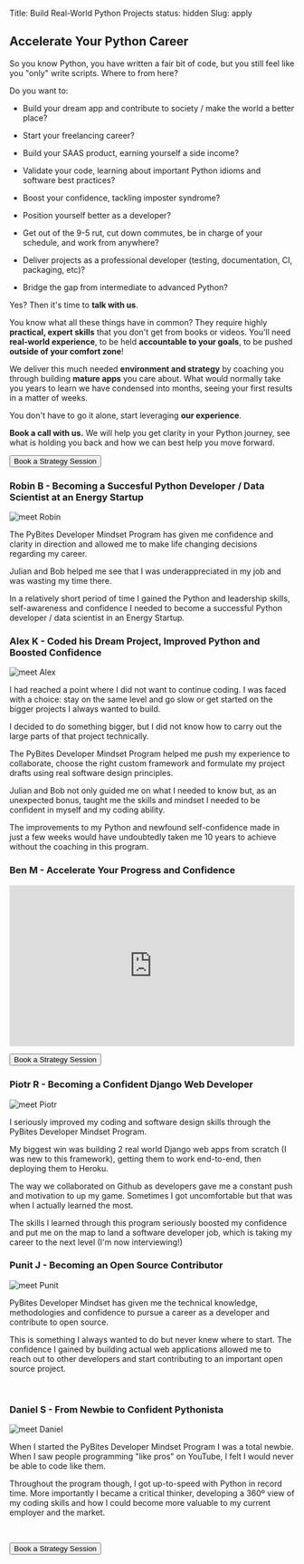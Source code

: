 Title: Build Real-World Python Projects
status: hidden
Slug: apply

## Accelerate Your Python Career

So you know Python, you have written a fair bit of code, but you still feel like you "only" write scripts. Where to from here?

Do you want to:

- Build your dream app and contribute to society / make the world a better place?

- Start your freelancing career?

- Build your SAAS product, earning yourself a side income?

- Validate your code, learning about important Python idioms and software best practices?

- Boost your confidence, tackling imposter syndrome?

- Position yourself better as a developer?

- Get out of the 9-5 rut, cut down commutes, be in charge of your schedule, and work from anywhere?

- Deliver projects as a professional developer (testing, documentation, CI, packaging, etc)?

- Bridge the gap from intermediate to advanced Python?

Yes? Then it's time to <strong><a id="SOIBTN_pybites" data-height="580" data-psz="00" data-so-page="pybites" data-delay="1" style="cursor: pointer;" title="Let's hop on a Strategy Session call ...">talk with us</a></strong>.

You know what all these things have in common? They require highly **practical, expert skills** that you don't get from books or videos. You'll need **real-world experience**, to be held **accountable to your goals**, to be pushed **outside of your comfort zone**!

We deliver this much needed **environment and strategy** by coaching you through building **mature apps** you care about. What would normally take you years to learn we have condensed into months, seeing your first results in a matter of weeks.

You don't have to go it alone, start leveraging **our experience**.

**Book a call with us.** We will help you get clarity in your Python journey, see what is holding you back and how we can best help you move forward.

<p class="buttonWrapper">
	<button id="SOIBTN_pybites" class="ctaButton" data-height="580" data-psz="00" data-so-page="pybites" data-delay="1">Book a Strategy Session</button>
</p>

### Robin B - Becoming a Succesful Python Developer / Data Scientist at an Energy Startup

<img src="https://pb-cc-avatars-private.s3.us-east-2.amazonaws.com/robin.jpeg" alt="meet Robin" class="profilePic">

The PyBites Developer Mindset Program has given me confidence and clarity in direction and allowed me to make life changing decisions regarding my career.

Julian and Bob helped me see that I was underappreciated in my job and was wasting my time there.

In a relatively short period of time I gained the Python and leadership skills, self-awareness and confidence I needed to become a successful Python developer / data scientist in an Energy Startup.

### Alex K - Coded his Dream Project, Improved Python and Boosted Confidence

<img src="https://pb-cc-avatars-private.s3.us-east-2.amazonaws.com/alex.jpeg" alt="meet Alex" class="profilePic">

I had reached a point where I did not want to continue coding. I was faced with a choice: stay on the same level and go slow or get started on the bigger projects I always wanted to build.

I decided to do something bigger, but I did not know how to carry out the large parts of that project technically.

The PyBites Developer Mindset Program helped me push my experience to collaborate, choose the right custom framework and formulate my project drafts using real software design principles.

Julian and Bob not only guided me on what I needed to know but, as an unexpected bonus, taught me the skills and mindset I needed to be confident in myself and my coding ability.

The improvements to my Python and newfound self-confidence made in just a few weeks would have undoubtedly taken me 10 years to achieve without the coaching in this program.

### Ben M - Accelerate Your Progress and Confidence

<div class="vimeo-space" style="padding: 56.25% 0 0 0; position: relative;"><iframe src="https://player.vimeo.com/video/404595902" style="height: 100%; left: 0; position: absolute; top: 0; width: 100%;" frameborder="0" webkitallowfullscreen mozallowfullscreen allowfullscreen></iframe></div>

<p class="buttonWrapper">
	<button id="SOIBTN_pybites" class="ctaButton" data-height="580" data-psz="00" data-so-page="pybites" data-delay="1">Book a Strategy Session</button>
</p>

### Piotr R - Becoming a Confident Django Web Developer

<img src="https://pb-cc-avatars-private.s3.us-east-2.amazonaws.com/piotr.jpeg" alt="meet Piotr" class="profilePic">

I seriously improved my coding and software design skills through the PyBites Developer Mindset Program.

My biggest win was building 2 real world Django web apps from scratch (I was new to this framework), getting them to work end-to-end, then deploying them to Heroku.

The way we collaborated on Github as developers gave me a constant push and motivation to up my game. Sometimes I got uncomfortable but that was when I actually learned the most.

The skills I learned through this program seriously boosted my confidence and put me on the map to land a software developer job, which is taking my career to the next level (I'm now interviewing!)

### Punit J - Becoming an Open Source Contributor

<img src="https://pb-cc-avatars-private.s3.us-east-2.amazonaws.com/punit.jpeg" alt="meet Punit" class="profilePic">

PyBites Developer Mindset has given me the technical knowledge, methodologies and confidence to pursue a career as a developer and contribute to open source.

This is something I always wanted to do but never knew where to start. The confidence I gained by building actual web applications allowed me to reach out to other developers and start contributing to an important open source project.

<br>

### Daniel S - From Newbie to Confident Pythonista

<img src="https://pb-cc-avatars-private.s3.us-east-2.amazonaws.com/daniel.jpeg" alt="meet Daniel" class="profilePic">

When I started the PyBites Developer Mindset Program I was a total newbie. When I saw people programming "like pros" on YouTube, I felt I would never be able to code like them.

Throughout the program though, I got up-to-speed with Python in record time. More importantly I became a critical thinker, developing a 360º view of my coding skills and how I could become more valuable to my current employer and the market.

<br>
<p class="buttonWrapper">
	<button id="SOIBTN_pybites" class="ctaButton" data-height="580" data-psz="00" data-so-page="pybites" data-delay="1">Book a Strategy Session</button>
</p>

<script src="https://player.vimeo.com/api/player.js"></script>
<script type="text/javascript" src="https://cdn.oncehub.com/mergedjs/so.js"></script>
